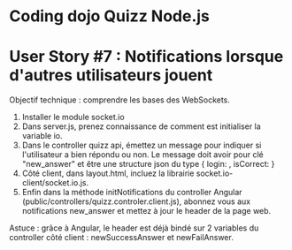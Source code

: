 # Coding dojo Quizz Node.js

# User Story #7 : Notifications lorsque d'autres utilisateurs jouent

Objectif technique : comprendre les bases des WebSockets.

1. Installer le module socket.io
2. Dans server.js, prenez connaissance de comment est initialiser la variable io.
3. Dans le controller quizz api, émettez un message pour indiquer si l'utilisateur a bien répondu ou non. Le message
doit avoir pour clé "new_answer" et être une structure json du type { login: <login>, isCorrect: <boolean> }
4. Côté client, dans layout.html, incluez la librairie socket.io-client/socket.io.js.
5. Enfin dans la méthode initNotifications du controller Angular (public/controllers/quizz.controler.client.js), abonnez 
vous aux notifications new_answer et mettez à jour le header de la page web.

Astuce : grâce à Angular, le header est déjà bindé sur 2 variables du controller côté client : newSuccessAnswer et newFailAnswer.
